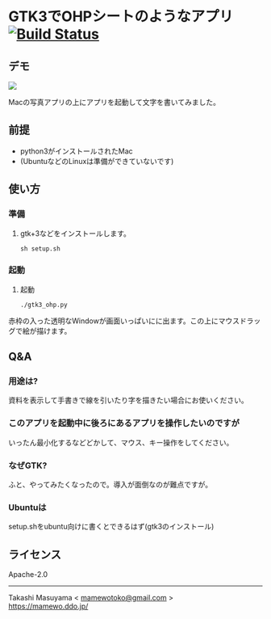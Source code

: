 GTK3でOHPシートのようなアプリ [![Build Status](https://travis-ci.org/mamewotoko/pygtk_ohp_app.svg?branch=master)](https://travis-ci.org/mamewotoko/pygtk_ohp_app)
=========================

## デモ

[![](http://img.youtube.com/vi/iN-biqblD2g/0.jpg)](http://www.youtube.com/watch?v=iN-biqblD2g "家にいよう")

Macの写真アプリの上にアプリを起動して文字を書いてみました。

## 前提
* python3がインストールされたMac
* (UbuntuなどのLinuxは準備ができていないです)

## 使い方
### 準備
1. gtk+3などをインストールします。

    ```
    sh setup.sh
    ```

### 起動

1. 起動

    ```
    ./gtk3_ohp.py
    ```

赤枠の入った透明なWindowが画面いっぱいにに出ます。この上にマウスドラッグで絵が描けます。

## Q&A
### 用途は?
資料を表示して手書きで線を引いたり字を描きたい場合にお使いください。

### このアプリを起動中に後ろにあるアプリを操作したいのですが
いったん最小化するなどどかして、マウス、キー操作をしてください。

### なぜGTK?
ふと、やってみたくなったので。導入が面倒なのが難点ですが。

### Ubuntuは
setup.shをubuntu向けに書くとできるはず(gtk3のインストール)

## ライセンス

Apache-2.0

----
Takashi Masuyama < mamewotoko@gmail.com >  
https://mamewo.ddo.jp/
